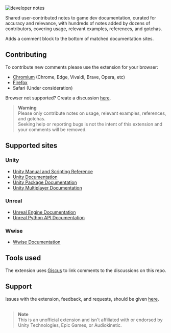 ![developer notes](https://user-images.githubusercontent.com/21963717/196857254-6888f425-b26e-4ae0-bff9-6232ed7b1848.png)

Shared user-contributed notes to game dev documentation, curated for accuracy and relevance, with hundreds of notes added by dozens of contributors, covering usage, relevant examples, references, and gotchas.

Adds a comment block to the bottom of matched documentation sites.

## Contributing
To contribute new comments please use the extension for your browser:

- [Chromium](https://chrome.google.com/webstore/detail/fchdfdnnpkphopmdaochdfnmcahndmnb) (Chrome, Edge, Vivaldi, Brave, Opera, etc)
- [Firefox](https://addons.mozilla.org/en-US/firefox/addon/developer-notes/)
- Safari (Under consideration)

Browser not supported? Create a discussion [here](https://github.com/orgs/Developer-Notes-Extension/discussions).

> **Warning**  
> Please only contribute notes on usage, relevant examples, references, and gotchas.  
> Seeking help or reporting bugs is not the intent of this extension and your comments will be removed.

## Supported sites
### Unity
- [Unity Manual and Scripting Reference](https://docs.unity3d.com/)
- [Unity Documentation](https://docs.unity.com/)
- [Unity Package Documentation](https://docs.unity3d.com/Manual/pack-keys.html)
- [Unity Multiplayer Documentation](https://docs-multiplayer.unity3d.com/)
### Unreal
- [Unreal Engine Documentation](https://docs.unrealengine.com)
- [Unreal Python API Documentation](https://docs.unrealengine.com/PythonAPI/)
### Wwise
- [Wwise Documentation](https://www.audiokinetic.com/library/)

## Tools used
The extension uses [Giscus](https://github.com/giscus/giscus) to link comments to the discussions on this repo.

## Support
Issues with the extension, feedback, and requests, should be given [here](https://github.com/orgs/Developer-Notes-Extension/discussions).
<br><br>

> **Note**  
> This is an unofficial extension and isn't affiliated with or endorsed by Unity Technologies, Epic Games, or Audiokinetic.
